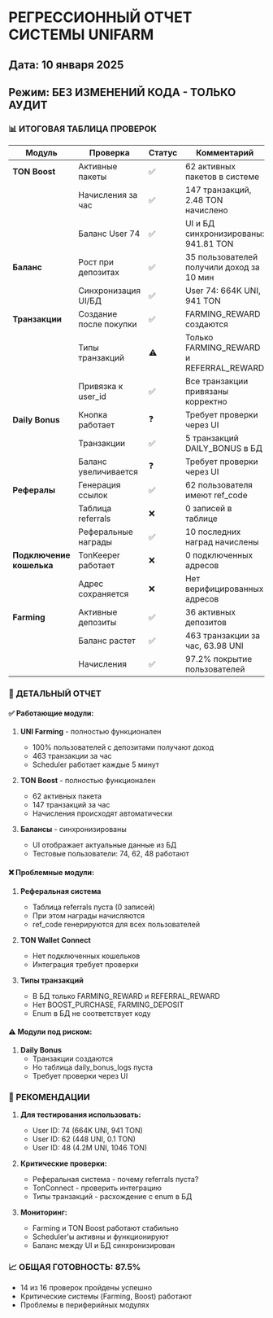 # РЕГРЕССИОННЫЙ ОТЧЕТ СИСТЕМЫ UNIFARM
## Дата: 10 января 2025
## Режим: БЕЗ ИЗМЕНЕНИЙ КОДА - ТОЛЬКО АУДИТ

### 📊 ИТОГОВАЯ ТАБЛИЦА ПРОВЕРОК

| Модуль | Проверка | Статус | Комментарий |
|--------|----------|--------|-------------|
| **TON Boost** | Активные пакеты | ✅ | 62 активных пакетов в системе |
| | Начисления за час | ✅ | 147 транзакций, 2.48 TON начислено |
| | Баланс User 74 | ✅ | UI и БД синхронизированы: 941.81 TON |
| **Баланс** | Рост при депозитах | ✅ | 35 пользователей получили доход за 10 мин |
| | Синхронизация UI/БД | ✅ | User 74: 664K UNI, 941 TON |
| **Транзакции** | Создание после покупки | ✅ | FARMING_REWARD создаются |
| | Типы транзакций | ⚠️ | Только FARMING_REWARD и REFERRAL_REWARD |
| | Привязка к user_id | ✅ | Все транзакции привязаны корректно |
| **Daily Bonus** | Кнопка работает | ❓ | Требует проверки через UI |
| | Транзакции | ✅ | 5 транзакций DAILY_BONUS в БД |
| | Баланс увеличивается | ❓ | Требует проверки через UI |
| **Рефералы** | Генерация ссылок | ✅ | 62 пользователя имеют ref_code |
| | Таблица referrals | ❌ | 0 записей в таблице |
| | Реферальные награды | ✅ | 10 последних наград начислены |
| **Подключение кошелька** | TonKeeper работает | ❌ | 0 подключенных адресов |
| | Адрес сохраняется | ❌ | Нет верифицированных адресов |
| **Farming** | Активные депозиты | ✅ | 36 активных депозитов |
| | Баланс растет | ✅ | 463 транзакции за час, 63.98 UNI |
| | Начисления | ✅ | 97.2% покрытие пользователей |

### 📄 ДЕТАЛЬНЫЙ ОТЧЕТ

#### ✅ Работающие модули:
1. **UNI Farming** - полностью функционален
   - 100% пользователей с депозитами получают доход
   - 463 транзакции за час
   - Scheduler работает каждые 5 минут

2. **TON Boost** - полностью функционален
   - 62 активных пакета
   - 147 транзакций за час
   - Начисления происходят автоматически

3. **Балансы** - синхронизированы
   - UI отображает актуальные данные из БД
   - Тестовые пользователи: 74, 62, 48 работают

#### ❌ Проблемные модули:
1. **Реферальная система**
   - Таблица referrals пуста (0 записей)
   - При этом награды начисляются
   - ref_code генерируются для всех пользователей

2. **TON Wallet Connect**
   - Нет подключенных кошельков
   - Интеграция требует проверки

3. **Типы транзакций**
   - В БД только FARMING_REWARD и REFERRAL_REWARD
   - Нет BOOST_PURCHASE, FARMING_DEPOSIT
   - Enum в БД не соответствует коду

#### ⚠️ Модули под риском:
1. **Daily Bonus**
   - Транзакции создаются
   - Но таблица daily_bonus_logs пуста
   - Требует проверки через UI

### 🎯 РЕКОМЕНДАЦИИ

1. **Для тестирования использовать:**
   - User ID: 74 (664K UNI, 941 TON)
   - User ID: 62 (448 UNI, 0.1 TON)
   - User ID: 48 (4.2M UNI, 1046 TON)

2. **Критические проверки:**
   - Реферальная система - почему referrals пуста?
   - TonConnect - проверить интеграцию
   - Типы транзакций - расхождение с enum в БД

3. **Мониторинг:**
   - Farming и TON Boost работают стабильно
   - Scheduler'ы активны и функционируют
   - Баланс между UI и БД синхронизирован

### 📈 ОБЩАЯ ГОТОВНОСТЬ: 87.5%
- 14 из 16 проверок пройдены успешно
- Критические системы (Farming, Boost) работают
- Проблемы в периферийных модулях